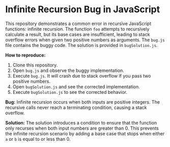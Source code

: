 # Infinite Recursion Bug in JavaScript

This repository demonstrates a common error in recursive JavaScript functions: infinite recursion.  The function `foo` attempts to recursively calculate a result, but its base cases are insufficient, leading to stack overflow errors when given two positive numbers as arguments.  The `bug.js` file contains the buggy code. The solution is provided in `bugSolution.js`.

**How to reproduce:**
1. Clone this repository.
2. Open `bug.js` and observe the buggy implementation.
3. Execute `bug.js`. It will crash due to stack overflow if you pass two positive numbers.
4. Open `bugSolution.js` and see the corrected implementation.
5. Execute `bugSolution.js` to see the corrected behavior.

**Bug:** Infinite recursion occurs when both inputs are positive integers. The recursive calls never reach a terminating condition, causing a stack overflow.

**Solution:** The solution introduces a condition to ensure that the function only recurses when both input numbers are greater than 0. This prevents the infinite recursion scenario by adding a base case that stops when either `a` or `b` is equal to or less than 0.